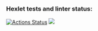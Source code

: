 ### Hexlet tests and linter status:
[![Actions Status](https://github.com/Natali7772222/frontend-project-lvl1/workflows/hexlet-check/badge.svg)](https://github.com/Natali7772222/frontend-project-lvl1/actions)
<a href="https://codeclimate.com/github/Natali7772222/frontend-project-lvl1/maintainability"><img src="https://api.codeclimate.com/v1/badges/f7375cd585fb7adc3218/maintainability" /></a>

<!-- <script src="https://asciinema.org/a/14.js" id="asciicast-14" async data-autoplay="true" data-size="big"></script> -->

<script src="https://asciinema.org/a/rAtcjqMJYMh0yVgHYsezXgC08.js" id="asciicast-rAtcjqMJYMh0yVgHYsezXgC08"  async data-autoplay="true" data-size="big"></script>
<!-- <a href="https://asciinema.org/a/rAtcjqMJYMh0yVgHYsezXgC08" target="_blank"><img src="https://asciinema.org/a/rAtcjqMJYMh0yVgHYsezXgC08.svg" /></a> -->
